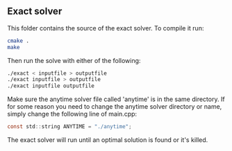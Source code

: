 ## Exact solver

This folder contains the source of the exact solver. To compile it run:

```bash
cmake .
make
```

Then run the solve with either of the following:

```bash
./exact < inputfile > outputfile
./exact inputfile > outputfile
./exact inputfile outputfile
```

Make sure the anytime solver file called 'anytime' is in the same directory. If for some reason you need to change the anytime solver directory or name, simply change the following line of main.cpp:

```c
const std::string ANYTIME = "./anytime";
```

The exact solver will run until an optimal solution is found or it's killed.
